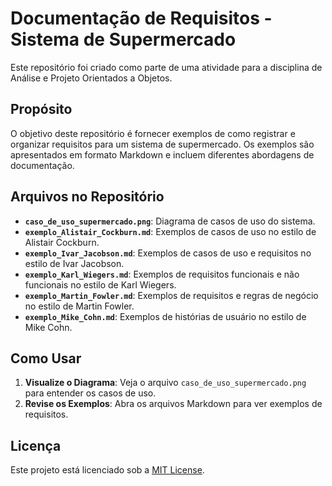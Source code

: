 # Documentação de Requisitos - Sistema de Supermercado

Este repositório foi criado como parte de uma atividade para a disciplina de Análise e Projeto Orientados a Objetos.

## Propósito

O objetivo deste repositório é fornecer exemplos de como registrar e organizar requisitos para um sistema de supermercado. Os exemplos são apresentados em formato Markdown e incluem diferentes abordagens de documentação.

## Arquivos no Repositório

- **`caso_de_uso_supermercado.png`**: Diagrama de casos de uso do sistema.
- **`exemplo_Alistair_Cockburn.md`**: Exemplos de casos de uso no estilo de Alistair Cockburn.
- **`exemplo_Ivar_Jacobson.md`**: Exemplos de casos de uso e requisitos no estilo de Ivar Jacobson.
- **`exemplo_Karl_Wiegers.md`**: Exemplos de requisitos funcionais e não funcionais no estilo de Karl Wiegers.
- **`exemplo_Martin_Fowler.md`**: Exemplos de requisitos e regras de negócio no estilo de Martin Fowler.
- **`exemplo_Mike_Cohn.md`**: Exemplos de histórias de usuário no estilo de Mike Cohn.

## Como Usar

1. **Visualize o Diagrama**: Veja o arquivo `caso_de_uso_supermercado.png` para entender os casos de uso.
2. **Revise os Exemplos**: Abra os arquivos Markdown para ver exemplos de requisitos.

## Licença

Este projeto está licenciado sob a [MIT License](LICENSE).
